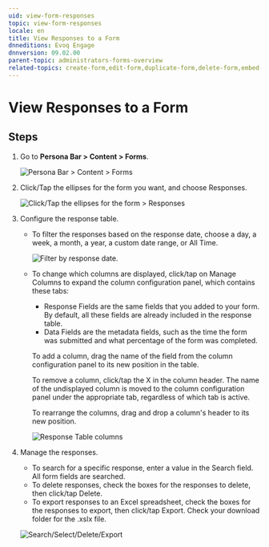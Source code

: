 ```yaml
---
uid: view-form-responses
topic: view-form-responses
locale: en
title: View Responses to a Form
dnneditions: Evoq Engage
dnnversion: 09.02.00
parent-topic: administrators-forms-overview
related-topics: create-form,edit-form,duplicate-form,delete-form,embed-form,content-fields-versus-form-fields,about-hidden-fields,save-form-responses-to-structured-content
---
```


# View Responses to a Form

## Steps

1.  Go to **Persona Bar \> Content \> Forms**.
    
    ![Persona Bar > Content > Forms](/images/scr-pbar-host-Content-E91.png)
    
2.  Click/Tap the ellipses for the form you want, and choose Responses.
    
      
    
    ![Click/Tap the ellipses for the form > Responses](/images/scr-Forms-List-ellipsesmenu-Responses.png)
    
      
    
3.  Configure the response table.
    *   To filter the responses based on the response date, choose a day, a week, a month, a year, a custom date range, or All Time.
        
          
        
        ![Filter by response date.](/images/scr-FormFields-ResponseTable-datefilter.gif)
        
          
        
    *   To change which columns are displayed, click/tap on Manage Columns to expand the column configuration panel, which contains these tabs:
        
        *   Response Fields are the same fields that you added to your form. By default, all these fields are already included in the response table.
        *   Data Fields are the metadata fields, such as the time the form was submitted and what percentage of the form was completed.
        
        To add a column, drag the name of the field from the column configuration panel to its new position in the table.
        
        To remove a column, click/tap the X in the column header. The name of the undisplayed column is moved to the column configuration panel under the appropriate tab, regardless of which tab is active.
        
        To rearrange the columns, drag and drop a column's header to its new position.
        
          
        
        ![Response Table columns](/images/scr-FormFields-ResponseTable-columns.gif)
        
          
        
4.  Manage the responses.
    
    *   To search for a specific response, enter a value in the Search field. All form fields are searched.
    *   To delete responses, check the boxes for the responses to delete, then click/tap Delete.
    *   To export responses to an Excel spreadsheet, check the boxes for the responses to export, then click/tap Export. Check your download folder for the .xslx file.
    
      
    
    ![Search/Select/Delete/Export](/images/scr-FormFields-ResponseTable-searchselectdeleteexport.gif)